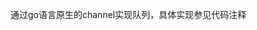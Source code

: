 <!--
 * @Description: 
 * @Version: 2.0
 * @Author: kingeasternsun
 * @Date: 2021-02-25 09:59:57
 * @LastEditors: kingeasternsun
 * @LastEditTime: 2021-02-25 16:27:58
 * @FilePath: \tidb\two\README.md
-->
通过go语言原生的channel实现队列，具体实现参见代码注释